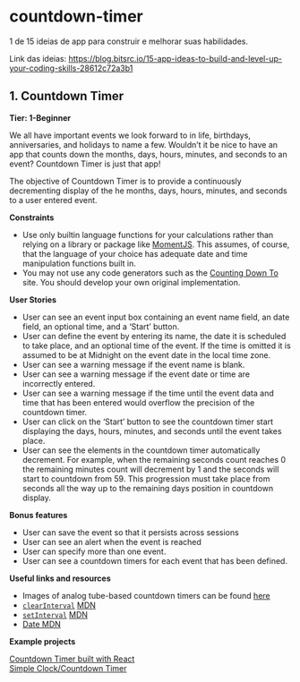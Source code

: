 # countdown-timer
1 de 15 ideias de app para construir e melhorar suas habilidades.

Link das ideias: https://blog.bitsrc.io/15-app-ideas-to-build-and-level-up-your-coding-skills-28612c72a3b1

## 1. Countdown Timer

**Tier: 1-Beginner**

We all have important events we look forward to in life, birthdays, anniversaries, and holidays to name a few. Wouldn’t it be nice to have an app that counts down the months, days, hours, minutes, and seconds to an event? Countdown Timer is just that app!

The objective of Countdown Timer is to provide a continuously decrementing display of the he months, days, hours, minutes, and seconds to a user entered event.

**Constraints**

- Use only builtin language functions for your calculations rather than relying on a library or package like [MomentJS](https://momentjs.com/). This assumes, of course, that the language of your choice has adequate date and time manipulation functions built in.
- You may not use any code generators such as the [Counting Down To](https://countingdownto.com/) site. You should develop your own original implementation.

**User Stories**

- User can see an event input box containing an event name field, an date field, an optional time, and a ‘Start’ button.
- User can define the event by entering its name, the date it is scheduled to take place, and an optional time of the event. If the time is omitted it is assumed to be at Midnight on the event date in the local time zone.
- User can see a warning message if the event name is blank.
- User can see a warning message if the event date or time are incorrectly entered.
- User can see a warning message if the time until the event data and time that has been entered would overflow the precision of the countdown timer.
- User can click on the ‘Start’ button to see the countdown timer start displaying the days, hours, minutes, and seconds until the event takes place.
- User can see the elements in the countdown timer automatically decrement. For example, when the remaining seconds count reaches 0 the remaining minutes count will decrement by 1 and the seconds will start to countdown from 59. This progression must take place from seconds all the way up to the remaining days position in countdown display.

**Bonus features**

- User can save the event so that it persists across sessions
- User can see an alert when the event is reached
- User can specify more than one event.
- User can see a countdown timers for each event that has been defined.

**Useful links and resources**

- Images of analog tube-based countdown timers can be found [here](https://nixieshop.com/)
- [```clearInterval```](https://developer.mozilla.org/en-US/docs/Web/API/WindowOrWorkerGlobalScope/clearInterval) [MDN](https://developer.mozilla.org/en-US/docs/Web/API/WindowOrWorkerGlobalScope/clearInterval)
- [```setInterval```](https://developer.mozilla.org/en-US/docs/Web/API/WindowOrWorkerGlobalScope/setInterval) [MDN](https://developer.mozilla.org/en-US/docs/Web/API/WindowOrWorkerGlobalScope/setInterval)
- [Date MDN](https://developer.mozilla.org/en-US/docs/Web/JavaScript/Reference/Global_Objects/Date)

**Example projects**

[Countdown Timer built with React](https://www.florin-pop.com/blog/2019/05/countdown-built-with-react/)<br />
[Simple Clock/Countdown Timer](https://codepen.io/karlo-stekovic/pen/OajKVK)<br />

